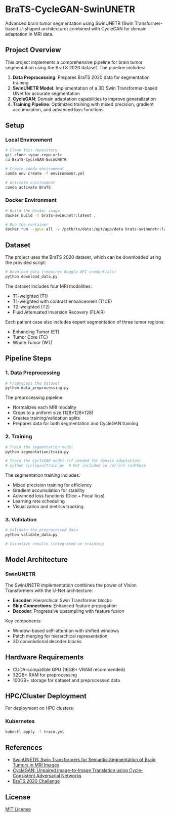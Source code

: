 # BraTS-CycleGAN-SwinUNETR

Advanced brain tumor segmentation using SwinUNETR (Swin Transformer-based U-shaped architecture) combined with CycleGAN for domain adaptation in MRI data.

## Project Overview

This project implements a comprehensive pipeline for brain tumor segmentation using the BraTS 2020 dataset. The pipeline includes:

1. **Data Preprocessing**: Prepares BraTS 2020 data for segmentation training
2. **SwinUNETR Model**: Implementation of a 3D Swin Transformer-based UNet for accurate segmentation
3. **CycleGAN**: Domain adaptation capabilities to improve generalization
4. **Training Pipeline**: Optimized training with mixed precision, gradient accumulation, and advanced loss functions

## Setup

### Local Environment

```bash
# Clone this repository
git clone <your-repo-url>
cd BraTS-CycleGAN-SwinUNETR

# Create conda environment
conda env create -f environment.yml

# Activate environment
conda activate BraTS
```

### Docker Environment

```bash
# Build the Docker image
docker build -t brats-swinunetr:latest .

# Run the container
docker run --gpus all -v /path/to/data:/opt/app/data brats-swinunetr:latest
```

## Dataset

The project uses the BraTS 2020 dataset, which can be downloaded using the provided script:

```bash
# Download data (requires Kaggle API credentials)
python download_data.py
```

The dataset includes four MRI modalities:
- T1-weighted (T1)
- T1-weighted with contrast enhancement (T1CE)
- T2-weighted (T2)
- Fluid Attenuated Inversion Recovery (FLAIR)

Each patient case also includes expert segmentation of three tumor regions:
- Enhancing Tumor (ET)
- Tumor Core (TC)
- Whole Tumor (WT)

## Pipeline Steps

### 1. Data Preprocessing

```bash
# Preprocess the dataset
python data_preprocessing.py
```

The preprocessing pipeline:
- Normalizes each MRI modality
- Crops to a uniform size (128×128×128)
- Creates training/validation splits
- Prepares data for both segmentation and CycleGAN training

### 2. Training

```bash
# Train the segmentation model
python segmentation/train.py

# Train the CycleGAN model (if needed for domain adaptation)
# python cyclegan/train.py  # Not included in current codebase
```

The segmentation training includes:
- Mixed precision training for efficiency
- Gradient accumulation for stability
- Advanced loss functions (Dice + Focal loss)
- Learning rate scheduling
- Visualization and metrics tracking

### 3. Validation

```bash
# Validate the preprocessed data
python validate_data.py

# Visualize results (integrated in training)
```

## Model Architecture

### SwinUNETR

The SwinUNETR implementation combines the power of Vision Transformers with the U-Net architecture:

- **Encoder**: Hierarchical Swin Transformer blocks
- **Skip Connections**: Enhanced feature propagation
- **Decoder**: Progressive upsampling with feature fusion

Key components:
- Window-based self-attention with shifted windows
- Patch merging for hierarchical representation
- 3D convolutional decoder blocks

## Hardware Requirements

- CUDA-compatible GPU (16GB+ VRAM recommended)
- 32GB+ RAM for preprocessing
- 100GB+ storage for dataset and preprocessed data

## HPC/Cluster Deployment

For deployment on HPC clusters:

### Kubernetes

```bash
kubectl apply -f train.yml
```

## References

- [SwinUNETR: Swin Transformers for Semantic Segmentation of Brain Tumors in MRI Images](https://arxiv.org/abs/2201.01266)
- [CycleGAN: Unpaired Image-to-Image Translation using Cycle-Consistent Adversarial Networks](https://arxiv.org/abs/1703.10593)
- [BraTS 2020 Challenge](https://www.med.upenn.edu/cbica/brats2020/)

## License

[MIT License](LICENSE)